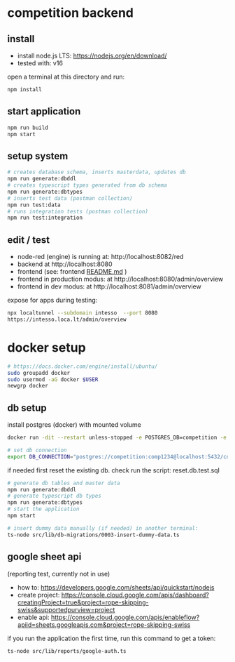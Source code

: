 # competition backend

## install


- install node.js LTS: https://nodejs.org/en/download/
- tested with: v16

open a terminal at this directory and run:

```sh
npm install
```


## start application

```sh
npm run build
npm start
```

## setup system


```sh
# creates database schema, inserts masterdata, updates db
npm run generate:dbddl
# creates typescript types generated from db schema
npm run generate:dbtypes
# inserts test data (postman collection)
npm run test:data
# runs integration tests (postman collection)
npm run test:integration
```

## edit / test

- node-red (engine) is running at: http://localhost:8082/red
- backend at http://localhost:8080
- frontend (see: frontend [README.md](../frontend/README.md) )
- frontend in production modus: at http://localhost:8080/admin/overview
- frontend in dev modus: at http://localhost:8081/admin/overview


expose for apps during testing:

```sh
npx localtunnel --subdomain intesso  --port 8080
https://intesso.loca.lt/admin/overview
```

# docker setup

```sh
# https://docs.docker.com/engine/install/ubuntu/
sudo groupadd docker
sudo usermod -aG docker $USER
newgrp docker
```



## db setup

install postgres (docker) with mounted volume

```sh
docker run -dit --restart unless-stopped -e POSTGRES_DB=competition -e POSTGRES_USER=competition -e POSTGRES_PASSWORD=comp1234 -p 5432:5432 -v competition-postgres-data:/var/lib/postgresql/data --name competition-postgres postgres

# set db connection
export DB_CONNECTION="postgres://competition:comp1234@localhost:5432/competition"
```

if needed first reset the existing db. check run the script: reset.db.test.sql

```sh
# generate db tables and master data
npm run generate:dbddl
# generate typescript db types
npm run generate:dbtypes
# start the application
npm start 

# insert dummy data manually (if needed) in another terminal:
ts-node src/lib/db-migrations/0003-insert-dummy-data.ts
```

## google sheet api

(reporting test, currently not in use)

- how to: https://developers.google.com/sheets/api/quickstart/nodejs
- create project: https://console.cloud.google.com/apis/dashboard?creatingProject=true&project=rope-skipping-swiss&supportedpurview=project
- enable api: https://console.cloud.google.com/apis/enableflow?apiid=sheets.googleapis.com&project=rope-skipping-swiss

if you run the application the first time, run this command to get a token:

```
ts-node src/lib/reports/google-auth.ts
```
